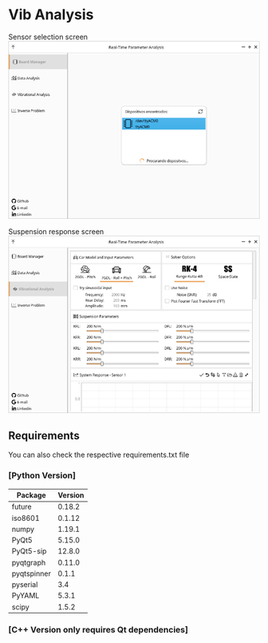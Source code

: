 # Vib Analysis
Sensor selection screen
![Screen_1](https://raw.githubusercontent.com/dferrazc/IPRJ/master/TCC/TCC_Vib_Analysis/Vib_Screen_1.png)

Suspension response screen
![Screen_2](https://raw.githubusercontent.com/dferrazc/IPRJ/master/TCC/TCC_Vib_Analysis/Vib_Screen_2.png)
## Requirements

You can also check the respective requirements.txt file
### [Python Version]
|   Package | Version|
|-----------|--------|
|future     | 0.18.2 |
|iso8601    | 0.1.12 |
|numpy      | 1.19.1 |
|PyQt5      | 5.15.0 |
|PyQt5-sip  | 12.8.0 |
|pyqtgraph  | 0.11.0 |
|pyqtspinner| 0.1.1  |
|pyserial   | 3.4    |
|PyYAML     | 5.3.1  |
|scipy      | 1.5.2  |


### [C++ Version only requires Qt dependencies]

